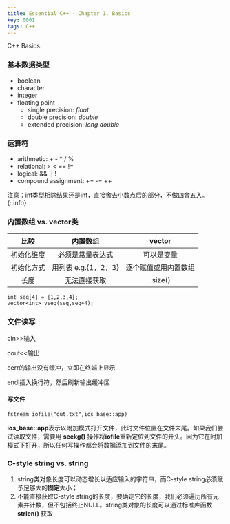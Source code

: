 ```yaml
---
title: Essential C++ - Chapter 1. Basics
key: 0001
tags: C++
---
```


C++ Basics.

<!--more-->

### 基本数据类型
* boolean
* character
* integer
* floating point
  * single precision: *float*
  * double precision: *double*
  * extended precision: *long double*

### 运算符
* arithmetic: + - * / %
* relational: > < == !=
* logical: && || !
* compound assignment: += -= ++

注意：int类型相除结果还是int，直接舍去小数点后的部分，不做四舍五入。{:.info}

### 内置数组 vs. vector类
|比较|内置数组|vector|
|:---:|:---:|:---:|
|初始化维度|必须是常量表达式|可以是变量|
|初始化方式|用列表 e.g.{1，2，3}|逐个赋值或用内置数组|
|长度|无法直接获取|.size()|

```{数组初始化示例}
int seq[4] = {1,2,3,4};
vector<int> vseq(seq,seq+4);
```

### 文件读写
cin>>输入

cout<<输出

cerr的输出没有缓冲，立即在终端上显示

endl插入换行符，然后刷新输出缓冲区

#### 写文件
```
fstream iofile("out.txt",ios_base::app)
```
**ios_base::app**表示以附加模式打开文件，此时文件位置在文件末尾。如果我们尝试读取文件，需要用 **seekg()** 操作将**iofile**重新定位到文件的开头。因为它在附加模式下打开，所以任何写操作都会将数据添加到文件的末尾。

### C-style string vs. string
1. string类对象长度可以动态增长以适应输入的字符串，而C-style string必须赋予足够大的**固定**大小；
2. 不能直接获取C-style string的长度，要确定它的长度，我们必须遍历所有元素并计数，但不包括终止NULL。string类对象的长度可以通过标准库函数 **strlen()** 获取